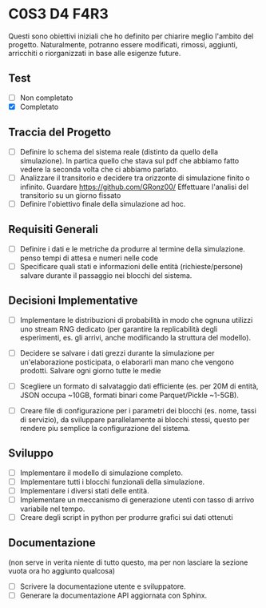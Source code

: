 # C0S3 D4 F4R3
Questi sono obiettivi iniziali che ho definito per chiarire meglio l'ambito del progetto. Naturalmente, potranno essere modificati, rimossi, aggiunti, arricchiti o riorganizzati in base alle esigenze future.

## Test
- [ ] Non completato
- [X] Completato

## Traccia del Progetto
- [ ] Definire lo schema del sistema reale (distinto da quello della simulazione).
    In partica quello che stava sul pdf che abbiamo fatto vedere la seconda volta che ci abbiamo parlato.
- [ ] Analizzare il transitorio e decidere tra orizzonte di simulazione finito o infinito.
    Guardare https://github.com/GRonz00/
    Effettuare l'analisi del transitorio su un giorno fissato
- [ ] Definire l'obiettivo finale della simulazione ad hoc.
## Requisiti Generali
- [ ] Definire i dati e le metriche da produrre al termine della simulazione.
    penso tempi di attesa e numeri nelle code
- [ ] Specificare quali stati e informazioni delle entità (richieste/persone) salvare durante il passaggio nei blocchi del sistema.
## Decisioni Implementative
- [ ] Implementare le distribuzioni di probabilità in modo che ognuna utilizzi uno stream RNG dedicato (per garantire la replicabilità degli esperimenti, es. gli arrivi, anche modificando la struttura del modello).
- [ ] Decidere se salvare i dati grezzi durante la simulazione per un'elaborazione posticipata, o elaborarli man mano che vengono prodotti.
    Salvare ogni giorno tutte le medie
- [ ] Scegliere un formato di salvataggio dati efficiente (es. per 20M di entità, JSON occupa ~10GB, formati binari come Parquet/Pickle ~1-5GB).
- [ ] Creare file di configurazione per i parametri dei blocchi (es. nome, tassi di servizio), da sviluppare parallelamente ai blocchi stessi, questo per rendere piu semplice la configurazione del sistema.
 

## Sviluppo
- [ ] Implementare il modello di simulazione completo.
- [ ] Implementare tutti i blocchi funzionali della simulazione.
- [ ] Implementare i diversi stati delle entità.
- [ ] Implementare un meccanismo di generazione utenti con tasso di arrivo variabile nel tempo.
- [ ] Creare degli script in python per produrre grafici sui dati ottenuti 

## Documentazione
(non serve in verita niente di tutto questo, ma per non lasciare la sezione vuota ora ho aggiunto qualcosa)
- [ ] Scrivere la documentazione utente e sviluppatore.
- [ ] Generare la documentazione API aggiornata con Sphinx.
